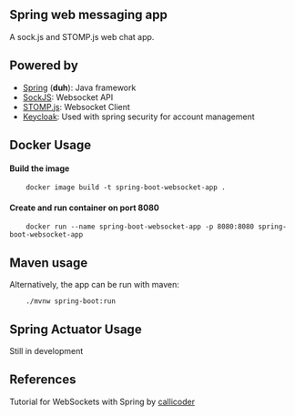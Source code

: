 
## Spring web messaging app

A sock.js and STOMP.js web chat app.
## Powered by

- [Spring](https://spring.io) (**duh**): Java framework
- [SockJS](https://github.com/sockjs/sockjs-client): Websocket API
- [STOMP.js](https://github.com/stomp-js/stompjs): Websocket Client
- [Keycloak](https://www.keycloak.org): Used with spring security for account management




## Docker Usage

#### Build the image

```http
    docker image build -t spring-boot-websocket-app .
```

#### Create and run container on port 8080

```http
    docker run --name spring-boot-websocket-app -p 8080:8080 spring-boot-websocket-app
```


## Maven usage
Alternatively, the app can be run with maven:
```http
    ./mvnw spring-boot:run
```

## Spring Actuator Usage
Still in development
## References

Tutorial for WebSockets with Spring by [callicoder](https://www.callicoder.com/spring-boot-websocket-chat-example/)